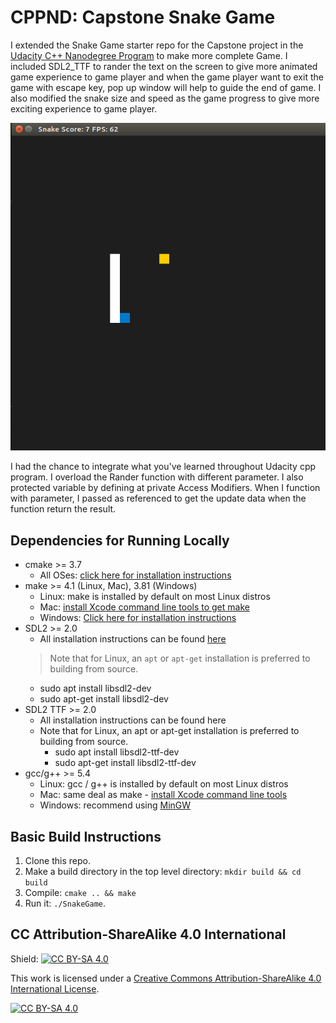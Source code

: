 # CPPND: Capstone Snake Game

I extended the Snake Game starter repo for the Capstone project in the [Udacity C++ Nanodegree Program](https://www.udacity.com/course/c-plus-plus-nanodegree--nd213) to make more complete Game. I included SDL2_TTF to rander the text on the screen to give more animated game experience to game player and when the game player want to exit the game with escape key, pop up window will help to guide the end of game. I also modified the snake size and speed as the game progress to give more exciting experience to game player. 

<img src="snake_game.gif"/>

I had the chance to integrate what you've learned throughout Udacity cpp program. I overload the Rander function with different parameter. I also protected variable by defining at private Access Modifiers. When I function with parameter, I passed as referenced to get the update data when the function return the result.

## Dependencies for Running Locally
* cmake >= 3.7
  * All OSes: [click here for installation instructions](https://cmake.org/install/)
* make >= 4.1 (Linux, Mac), 3.81 (Windows)
  * Linux: make is installed by default on most Linux distros
  * Mac: [install Xcode command line tools to get make](https://developer.apple.com/xcode/features/)
  * Windows: [Click here for installation instructions](http://gnuwin32.sourceforge.net/packages/make.htm)
* SDL2 >= 2.0
  * All installation instructions can be found [here](https://wiki.libsdl.org/Installation)
  >Note that for Linux, an `apt` or `apt-get` installation is preferred to building from source. 
    * sudo apt install libsdl2-dev
    * sudo apt-get install libsdl2-dev
* SDL2 TTF >= 2.0
  * All installation instructions can be found here
  * Note that for Linux, an apt or apt-get installation is preferred to building from source.
    * sudo apt install libsdl2-ttf-dev
    * sudo apt-get install libsdl2-ttf-dev
* gcc/g++ >= 5.4
  * Linux: gcc / g++ is installed by default on most Linux distros
  * Mac: same deal as make - [install Xcode command line tools](https://developer.apple.com/xcode/features/)
  * Windows: recommend using [MinGW](http://www.mingw.org/)

## Basic Build Instructions

1. Clone this repo.
2. Make a build directory in the top level directory: `mkdir build && cd build`
3. Compile: `cmake .. && make`
4. Run it: `./SnakeGame`.


## CC Attribution-ShareAlike 4.0 International


Shield: [![CC BY-SA 4.0][cc-by-sa-shield]][cc-by-sa]

This work is licensed under a
[Creative Commons Attribution-ShareAlike 4.0 International License][cc-by-sa].

[![CC BY-SA 4.0][cc-by-sa-image]][cc-by-sa]

[cc-by-sa]: http://creativecommons.org/licenses/by-sa/4.0/
[cc-by-sa-image]: https://licensebuttons.net/l/by-sa/4.0/88x31.png
[cc-by-sa-shield]: https://img.shields.io/badge/License-CC%20BY--SA%204.0-lightgrey.svg
